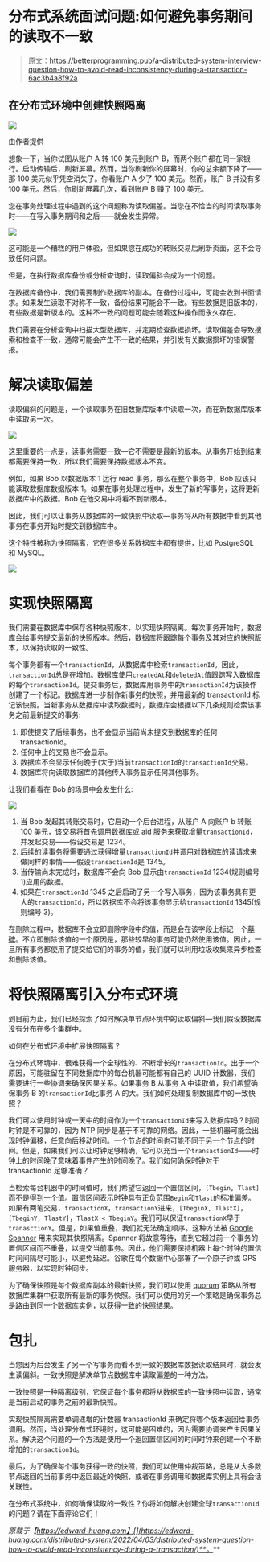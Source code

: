 # 分布式系统面试问题:如何避免事务期间的读取不一致

> 原文：<https://betterprogramming.pub/a-distributed-system-interview-question-how-to-avoid-read-inconsistency-during-a-transaction-6ac3b4a8f92a>

## 在分布式环境中创建快照隔离

![](img/931bce37ad3f3d5444082bd35cd22042.png)

由作者提供

想象一下，当你试图从账户 A 转 100 美元到账户 B，而两个账户都在同一家银行。启动传输后，刷新屏幕。然而，当你刷新你的屏幕时，你的总余额下降了——那 100 美元似乎凭空消失了。你看账户 A 少了 100 美元。然而，账户 B 并没有多 100 美元。然后，你刷新屏幕几次，看到账户 B 赚了 100 美元。

您在事务处理过程中遇到的这个问题称为读取偏差。当您在不恰当的时间读取事务时——在写入事务期间和之后——就会发生异常。

![](img/f01a79c82f63883e04254b75b983723d.png)

这可能是一个糟糕的用户体验，但如果您在成功的转账交易后刷新页面，这不会导致任何问题。

但是，在执行数据库备份或分析查询时，读取偏斜会成为一个问题。

在数据库备份中，我们需要制作数据库的副本。在备份过程中，可能会收到书面请求。如果发生读取不对称不一致，备份结果可能会不一致。有些数据是旧版本的，有些数据是新版本的。这种不一致的问题可能会随着这种操作而永久存在。

我们需要在分析查询中扫描大型数据库，并定期检查数据损坏。读取偏差会导致搜索和检查不一致，通常可能会产生不一致的结果，并引发有关数据损坏的错误警报。

# 解决读取偏差

读取偏斜的问题是，一个读取事务在旧数据库版本中读取一次，而在新数据库版本中读取另一次。

![](img/92b21a371d70a4ba01f29c0eb7270b26.png)

这里重要的一点是，读事务需要一致—它不需要是最新的版本。从事务开始到结束都需要保持一致，所以我们需要保持数据版本不变。

例如，如果 Bob 以数据版本 1 运行 read 事务，那么在整个事务中，Bob 应该只能读取数据库数据版本 1。如果在事务处理过程中，发生了新的写事务，这将更新数据库中的数据。Bob 在他交易中将看不到新版本。

因此，我们可以让事务从数据库的一致快照中读取—事务将从所有数据中看到其他事务在事务开始时提交到数据库中。

这个特性被称为快照隔离，它在很多关系数据库中都有提供，比如 PostgreSQL 和 MySQL。

![](img/9d73351425a8f609b443bdc8ce3ef584.png)

# 实现快照隔离

我们需要在数据库中保存各种快照版本，以实现快照隔离。每次事务开始时，数据库会给事务提交最新的快照版本。然后，数据库将跟踪每个事务及其对应的快照版本，以保持读取的一致性。

每个事务都有一个`transactionId`，从数据库中检索`transactionId`。因此，`transactionId`总是在增加。数据库使用`createdAt`和`deletedAt`值跟踪写入数据库的每个`transactionId`。提交事务后，数据库用事务中的`transactionId`为该操作创建了一个标记。数据库进一步制作新事务的快照，并用最新的 transactionId 标记该快照。当新事务从数据库中读取数据时，数据库会根据以下几条规则检索该事务之前最新提交的事务:

1.  即使提交了后续事务，也不会显示当前尚未提交到数据库的任何 transactionId。
2.  任何中止的交易也不会显示。
3.  数据库不会显示任何晚于(大于)当前`transactionId`的`transactionId`交易。
4.  数据库将向读取数据库的其他传入事务显示任何其他事务。

让我们看看在 Bob 的场景中会发生什么:

![](img/7afa5edfdb24bdf1505666170f5927bc.png)

1.  当 Bob 发起其转账交易时，它启动一个后台进程，从账户 A 向账户 b 转账 100 美元，该交易将首先调用数据库或 aid 服务来获取增量`transactionId`，并发起交易——假设交易是 1234。
2.  后续的读事务将需要通过获得增量`transactionId`并调用对数据库的读请求来做同样的事情——假设`transactionId`是 1345。
3.  当传输尚未完成时，数据库不会向 Bob 显示由`transactionId` 1234(规则编号 1)应用的数据。
4.  如果在`transactionId` 1345 之后启动了另一个写入事务，因为该事务具有更大的`transactionId`，所以数据库不会将该事务显示给`transactionId` 1345(规则编号 3)。

在删除过程中，数据库不会立即删除字段中的值，而是会在该字段上标记一个[墓碑](https://en.wikipedia.org/wiki/Tombstone_(data_store)#:~:text=A%20tombstone%20is%20a%20deleted,is%20considered%20to%20be%20successful.)。不立即删除该值的一个原因是，那些较早的事务可能仍然使用该值。因此，一旦所有事务都使用了提交给它们的事务的值，我们就可以利用垃圾收集来异步检查和删除该值。

# 将快照隔离引入分布式环境

到目前为止，我们已经探索了如何解决单节点环境中的读取偏斜—我们假设数据库没有分布在多个集群中。

如何在分布式环境中扩展快照隔离？

在分布式环境中，很难获得一个全球性的、不断增长的`transactionId`。出于一个原因，可能驻留在不同数据库中的每台机器可能都有自己的 UUID 计数器，我们需要进行一些协调来确保因果关系。如果事务 B 从事务 A 中读取值，我们希望确保事务 B 的`transactionId`比事务 A 的大。我们如何处理复制数据库中的一致快照？

我们可以使用时钟或一天中的时间作为一个`transactionId`来写入数据库吗？时间时钟是不可靠的，因为 NTP 同步是基于不可靠的网络。因此，一些机器可能会出现时钟偏移，任意向后移动时间。一个节点的时间也可能不同于另一个节点的时间。但是，如果我们可以让时钟足够精确，它可以充当一个`transactionId`——时钟上的时间晚了意味着事件产生的时间晚了。我们如何确保时钟对于 transactionId 足够准确？

当检索每台机器中的时间值时，我们希望它返回一个置信区间，`[Tbegin, Tlast]`而不是得到一个值。置信区间表示时钟具有正负范围`Begin`和`Tlast`的标准偏差。如果有两笔交易，`transactionX`，`transactionY`进来，`[TbeginX, TlastX]`，`[TbeginY, TlastY]`，`TlastX < TbeginY`。我们可以保证`transactionX`早于`tranasctionY`。但是，如果值重叠，我们就无法确定顺序。这种方法被 [Google Spanner](https://cloud.google.com/spanner/docs/true-time-external-consistency) 用来实现其快照隔离。Spanner 将故意等待，直到它超过前一个事务的置信区间而不重叠，以提交当前事务。因此，他们需要保持机器上每个时钟的置信时间间隔尽可能小，以避免延迟。谷歌在每个数据中心部署了一个原子钟或 GPS 服务器，以实现时钟同步。

为了确保快照是每个数据库副本的最新快照，我们可以使用 [quorum](https://en.wikipedia.org/wiki/Quorum_(distributed_computing)#:~:text=A%20quorum%20is%20the%20minimum,operation%20in%20a%20distributed%20system.) 策略从所有数据库集群中获取所有最新的事务快照。我们可以使用的另一个策略是确保事务总是路由到同一个数据库实例，以获得一致的快照结果。

# 包扎

当您因为后台发生了另一个写事务而看不到一致的数据库数据读取结果时，就会发生读偏斜。一致快照是解决单节点数据库中读取偏差的一种方法。

一致快照是一种隔离级别，它保证每个事务都将从数据库的一致快照中读取，通常是当前启动的事务之前的最新快照。

实现快照隔离需要单调递增的计数器 transactionId 来确定将哪个版本返回给事务调用。然而，当处理分布式环境时，这可能是困难的，因为需要协调来产生因果关系。解决这个问题的一个方法是使用一个返回置信区间的时间时钟来创建一个不断增加的`transactionId`。

最后，为了确保每个事务获得一致的快照，我们可以使用仲裁策略，总是从大多数节点返回的当前事务中返回最近的快照，或者在事务调用和数据库实例上具有会话关联性。

在分布式系统中，如何确保读取的一致性？你将如何解决创建全球`transactionId`的问题？请在下面评论它们！

*原载于【https://edward-huang.com】[](https://edward-huang.com/distributed-system/2022/04/03/distributed-system-question-how-to-avoid-read-inconsistency-during-a-transaction/)**。***